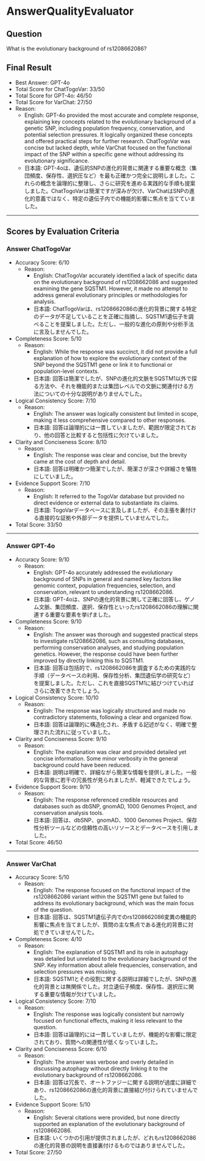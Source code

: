 # AnswerQualityEvaluator

## Question

What is the evolutionary background of rs1208662086?

## Final Result

- Best Answer: GPT-4o
- Total Score for ChatTogoVar: 33/50
- Total Score for GPT-4o: 46/50
- Total Score for VarChat: 27/50
- Reason:
  - English: GPT-4o provided the most accurate and complete response, explaining key concepts related to the evolutionary background of a genetic SNP, including population frequency, conservation, and potential selection pressures. It logically organized these concepts and offered practical steps for further research. ChatTogoVar was concise but lacked depth, while VarChat focused on the functional impact of the SNP within a specific gene without addressing its evolutionary significance.
  - 日本語: GPT-4oは、遺伝的SNPの進化的背景に関連する重要な概念（集団頻度、保存性、選択圧など）を最も正確かつ完全に説明しました。これらの概念を論理的に整理し、さらに研究を進める実践的な手順も提案しました。ChatTogoVarは簡潔ですが深みが欠け、VarChatはSNPの進化的意義ではなく、特定の遺伝子内での機能的影響に焦点を当てていました。

---

## Scores by Evaluation Criteria

### Answer ChatTogoVar
- Accuracy Score: 6/10
  - Reason: 
    - English: ChatTogoVar accurately identified a lack of specific data on the evolutionary background of rs1208662086 and suggested examining the gene SQSTM1. However, it made no attempt to address general evolutionary principles or methodologies for analysis. 
    - 日本語: ChatTogoVarは、rs1208662086の進化的背景に関する特定のデータが不足していることを正確に指摘し、SQSTM1遺伝子を調べることを提案しました。ただし、一般的な進化の原則や分析手法に言及しませんでした。
- Completeness Score: 5/10
  - Reason: 
    - English: While the response was succinct, it did not provide a full explanation of how to explore the evolutionary context of the SNP beyond the SQSTM1 gene or link it to functional or population-level contexts.
    - 日本語: 回答は簡潔でしたが、SNPの進化的文脈をSQSTM1以外で探る方法や、それを機能的または集団レベルでの文脈に関連付ける方法についての十分な説明がありませんでした。
- Logical Consistency Score: 7/10
  - Reason: 
    - English: The answer was logically consistent but limited in scope, making it less comprehensive compared to other responses.
    - 日本語: 回答は論理的には一貫していましたが、範囲が限定されており、他の回答と比較すると包括性に欠けていました。
- Clarity and Conciseness Score: 8/10
  - Reason: 
    - English: The response was clear and concise, but the brevity came at the cost of depth and detail.
    - 日本語: 回答は明確かつ簡潔でしたが、簡潔さが深さや詳細さを犠牲にしていました。
- Evidence Support Score: 7/10
  - Reason: 
    - English: It referred to the TogoVar database but provided no direct evidence or external data to substantiate its claims.
    - 日本語: TogoVarデータベースに言及しましたが、その主張を裏付ける直接的な証拠や外部データを提供していませんでした。
- Total Score: 33/50

---

### Answer GPT-4o
- Accuracy Score: 9/10
  - Reason: 
    - English: GPT-4o accurately addressed the evolutionary background of SNPs in general and named key factors like genomic context, population frequencies, selection, and conservation, relevant to understanding rs1208662086.
    - 日本語: GPT-4oは、SNPの進化的背景に関して正確に回答し、ゲノム文脈、集団頻度、選択、保存性といったrs1208662086の理解に関連する重要な要素を挙げました。
- Completeness Score: 9/10
  - Reason: 
    - English: The answer was thorough and suggested practical steps to investigate rs1208662086, such as consulting databases, performing conservation analyses, and studying population genetics. However, the response could have been further improved by directly linking this to SQSTM1.
    - 日本語: 回答は包括的で、rs1208662086を調査するための実践的な手順（データベースの利用、保存性分析、集団遺伝学の研究など）を提案しました。ただし、これを直接SQSTM1に結びつけていればさらに改善できたでしょう。
- Logical Consistency Score: 10/10
  - Reason: 
    - English: The response was logically structured and made no contradictory statements, following a clear and organized flow.
    - 日本語: 回答は論理的に構造化され、矛盾する記述がなく、明確で整理された流れに従っていました。
- Clarity and Conciseness Score: 9/10
  - Reason: 
    - English: The explanation was clear and provided detailed yet concise information. Some minor verbosity in the general background could have been reduced.
    - 日本語: 説明は明確で、詳細ながら簡潔な情報を提供しました。一般的な背景に若干の冗長性が見られましたが、軽減できたでしょう。
- Evidence Support Score: 9/10
  - Reason: 
    - English: The response referenced credible resources and databases such as dbSNP, gnomAD, 1000 Genomes Project, and conservation analysis tools.
    - 日本語: 回答は、dbSNP、gnomAD、1000 Genomes Project、保存性分析ツールなどの信頼性の高いリソースとデータベースを引用しました。
- Total Score: 46/50

---

### Answer VarChat
- Accuracy Score: 5/10
  - Reason: 
    - English: The response focused on the functional impact of the rs1208662086 variant within the SQSTM1 gene but failed to address its evolutionary background, which was the main focus of the question.
    - 日本語: 回答は、SQSTM1遺伝子内でのrs1208662086変異の機能的影響に焦点を当てましたが、質問の主な焦点である進化的背景に対処できていませんでした。
- Completeness Score: 4/10
  - Reason: 
    - English: The explanation of SQSTM1 and its role in autophagy was detailed but unrelated to the evolutionary background of the SNP. Key information about allele frequencies, conservation, and selection pressures was missing.
    - 日本語: SQSTM1とその役割に関する説明は詳細でしたが、SNPの進化的背景とは無関係でした。対立遺伝子頻度、保存性、選択圧に関する重要な情報が欠けていました。
- Logical Consistency Score: 7/10
  - Reason: 
    - English: The response was logically consistent but narrowly focused on functional effects, making it less relevant to the question.
    - 日本語: 回答は論理的には一貫していましたが、機能的な影響に限定されており、質問への関連性が低くなっていました。
- Clarity and Conciseness Score: 6/10
  - Reason: 
    - English: The answer was verbose and overly detailed in discussing autophagy without directly linking it to the evolutionary background of rs1208662086.
    - 日本語: 回答は冗長で、オートファジーに関する説明が過度に詳細であり、rs1208662086の進化的背景に直接結び付けられていませんでした。
- Evidence Support Score: 5/10
  - Reason: 
    - English: Several citations were provided, but none directly supported an explanation of the evolutionary background of rs1208662086.
    - 日本語: いくつかの引用が提供されましたが、どれもrs1208662086の進化的背景の説明を直接裏付けるものではありませんでした。
- Total Score: 27/50